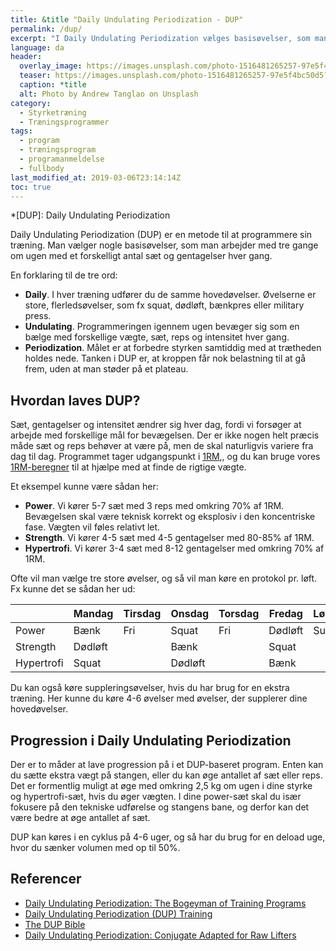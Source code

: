 ```yaml
---
title: &title "Daily Undulating Periodization - DUP"
permalink: /dup/
excerpt: "I Daily Undulating Periodization vælges basisøvelser, som man gennem ugen arbejder med tre gange med forskelligt antal sæt og gentagelser - for at træne power, styrke og hypertrofi."
language: da
header:
  overlay_image: https://images.unsplash.com/photo-1516481265257-97e5f4bc50d5?ixlib=rb-1.2.1&ixid=eyJhcHBfaWQiOjEyMDd9&auto=format&fit=crop&h=630&w=1200&q=10
  teaser: https://images.unsplash.com/photo-1516481265257-97e5f4bc50d5?ixlib=rb-1.2.1&ixid=eyJhcHBfaWQiOjEyMDd9&auto=format&fit=crop&h=300&w=400&q=10
  caption: *title
  alt: Photo by Andrew Tanglao on Unsplash
category:
  - Styrketræning
  - Træningsprogrammer
tags:
  - program
  - træningsprogram
  - programanmeldelse
  - fullbody
last_modified_at: 2019-03-06T23:14:14Z
toc: true
---
```


*[DUP]: Daily Undulating Periodization

Daily Undulating Periodization (DUP) er en metode til at programmere sin træning. Man vælger nogle basisøvelser, som man arbejder med tre gange om ugen med et forskelligt antal sæt og gentagelser hver gang.

En forklaring til de tre ord:

- **Daily**. I hver træning udfører du de samme hovedøvelser. Øvelserne er store, flerledsøvelser, som fx squat, dødløft, bænkpres eller military press.
- **Undulating**. Programmeringen igennem ugen bevæger sig som en bælge med forskellige vægte, sæt, reps og intensitet hver gang.
- **Periodization**. Målet er at forbedre styrken samtiddig med at trætheden holdes nede. Tanken i DUP er, at kroppen får nok belastning til at gå frem, uden at man støder på et plateau.

## Hvordan laves DUP?

Sæt, gentagelser og intensitet ændrer sig hver dag, fordi vi forsøger at arbejde med forskellige mål for bevægelsen. Der er ikke nogen helt præcis måde sæt og reps behøver at være på, men de skal naturligvis variere fra dag til dag. Programmet tager udgangspunkt i [1RM](/rm-beregner/),, og du kan bruge vores [1RM-beregner](/rm-beregner/) til at hjælpe med at finde de rigtige vægte.

Et eksempel kunne være sådan her:

- **Power**. Vi kører 5-7 sæt med 3 reps med omkring 70% af 1RM. Bevægelsen skal være teknisk korrekt og eksplosiv i den koncentriske fase. Vægten vil føles relativt let.
- **Strength**. Vi kører 4-5 sæt med 4-5 gentagelser med 80-85% af 1RM.
- **Hypertrofi**. Vi kører 3-4 sæt med 8-12 gentagelser med omkring 70% af 1RM.

Ofte vil man vælge tre store øvelser, og så vil man køre en protokol pr. løft. Fx kunne det se sådan her ud:

|            | Mandag  | Tirsdag | Onsdag  | Torsdag | Fredag   | Lørdag  | Søndag |
|------------|---------|---------|---------|---------|----------|---------|--------|
| Power      | Bænk    | Fri     | Squat   | Fri     | Dødløft  | Sup/fri | Fri    |
| Strength   | Dødløft |         | Bænk    |         | Squat    |         |        |
| Hypertrofi | Squat   |         | Dødløft |         | Bænk     |         |        |

Du kan også køre suppleringsøvelser, hvis du har brug for en ekstra træning. Her kunne du køre 4-6 øvelser med øvelser, der supplerer dine hovedøvelser.

## Progression i Daily Undulating Periodization

Der er to måder at lave progression på i et DUP-baseret program. Enten kan du sætte ekstra vægt på stangen, eller du kan øge antallet af sæt eller reps. Det er formentlig muligt at øge med omkring 2,5 kg om ugen i dine styrke og hypertrofi-sæt, hvis du øger vægten. I dine power-sæt skal du især fokusere på den tekniske udførelse og stangens bane, og derfor kan det være bedre at øge antallet af sæt.

DUP kan køres i en cyklus på 4-6 uger, og så har du brug for en deload uge, hvor du sænker volumen med op til 50%.

## Referencer

- [Daily Undulating Periodization: The Bogeyman of Training Programs](https://www.strongerbyscience.com/daily-undulating-periodization/)
- [Daily Undulating Periodization (DUP) Training](https://www.askmen.com/sports/bodybuilding/daily-undulating-periodization-dup-training.html)
- [The DUP Bible](https://www.jmaxfitness.com/blog/daily-undulating-periodization/)
- [Daily Undulating Periodization: Conjugate Adapted for Raw Lifters](https://www.elitefts.com/education/daily-undulating-periodization-conjugate-adapted-for-raw-lifters/)

